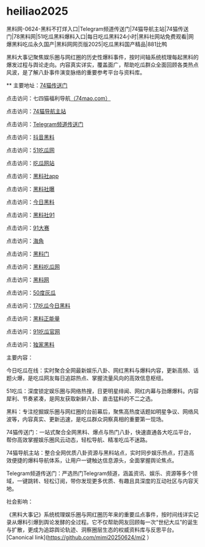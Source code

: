 # heiliao2025
黑料网-0624-黑料不打烊入口|Telegram频道传送门|74猫导航主站|74猫传送门|78黑料网|51吃瓜黑料爆料入口|每日吃瓜黑料24小时|黑料社网站免费观看|网爆黑料吃瓜永久国产|黑料网网页版2025|吃瓜黑料国产精品|881比鸭

黑料大事记聚焦娱乐圈与网红圈的历史性爆料事件，按时间轴系统梳理每起黑料的爆发过程与舆论走向。内容真实详实，覆盖面广，帮助吃瓜群众全面回顾各类热点风波，是了解八卦事件演变脉络的重要参考平台与资料库。

** 主要地址：<a href="https://74mao.com/">74猫传送门</a>

点击访问：七四猫福利导航<a href="https://74mao.com/">（74mao.com）</a>

点击访问：<a href="https://74mao.com/">74猫导航主站</a>

点击访问：<a href="https://74mao.com/">Telegram频道传送门</a>

点击访问：<a href="https://hl386.pages.dev/">抖音黑料</a>

点击访问：<a href="https://pi002.pages.dev/">51吃瓜网</a>

点击访问：<a href="https://cg81-01.pages.dev/">吃瓜网站</a>

点击访问：<a href="https://hl377.pages.dev/">黑料社app</a>

点击访问：<a href="https://hl406.pages.dev/">黑料社曝</a>

点击访问：<a href="https://cg184.pages.dev/">今日黑料</a>

点击访问：<a href="https://cg11-1.pages.dev/">黑料社91</a>

点击访问：<a href="https://cg77-66.pages.dev/">91大赛</a>

点击访问：<a href="https://pi88-3.pages.dev/">海角</a>

点击访问：<a href="https://hl414.pages.dev/">黑料门</a>

点击访问：<a href="https://hl404.pages.dev/">黑料吃瓜网</a>

点击访问：<a href="https://hl389.pages.dev/">黑料网</a>

点击访问：<a href="https://cg147.pages.dev/">50度灰瓜</a>

点击访问：<a href="https://hi10-1.pages.dev/">17吃瓜今日黑料</a>

点击访问：<a href="https://hl380.pages.dev/">黑料正能量</a>

点击访问：<a href="https://cg17-5.pages.dev/">91吃瓜官网</a>

点击访问：<a href="https://hl393.pages.dev/">独家黑料</a>



主要内容：

今日吃瓜在线：实时聚合全网最新娱乐八卦、网红黑料与爆料内容，更新高频、话题火爆，是吃瓜网友每日追踪热点、掌握流量风向的高效信息枢纽。

51吃瓜：深度锁定娱乐圈与网络热搜，日更明星绯闻、网红内幕与劲爆爆料。内容犀利、节奏紧凑，是网友获取新鲜八卦、直击猛料的不二之选。

黑料：专注挖掘娱乐圈与网红圈的台前幕后，聚焦高热度话题如明星争议、网络风波等，内容真实、更新迅速，是吃瓜群众洞察真相的重要第一现场。

74猫传送门：一站式聚合全网黑料、爆点与热门八卦，快速直通各大吃瓜平台，帮你高效掌握娱乐圈风云动态，轻松导航、精准吃瓜不迷路。

74猫导航主站：整合全网优质八卦资源与黑料站点，实时同步娱乐热点，打造高效便捷的爆料导航体系，让用户一键触达信息源头，全面掌握舆论焦点。

Telegram频道传送门：严选热门Telegram频道，涵盖资讯、娱乐、资源等多个领域，一键跳转、轻松订阅，带你发现更多优质、有趣且具深度的互动社区与内容天地。

社会影响：

《黑料大事记》系统梳理娱乐圈与网红圈历年来的重要瓜点事件，按时间线详实记录从爆料引爆到舆论发酵的全过程。它不仅帮助网友回顾每一次“世纪大瓜”的诞生与扩散，更成为追踪舆论轨迹、洞察圈层生态的权威资料库与反思平台。
[Canonical link](https://github.com/mimi20250624/mi2 ）
